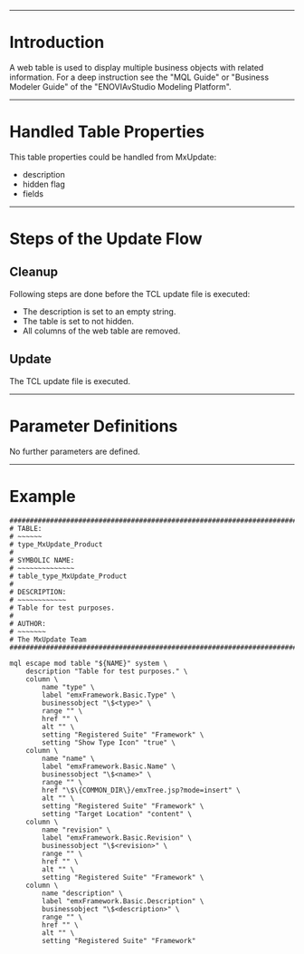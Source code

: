 



---


# Introduction #
A web table is used to display multiple business objects with related
information. For a deep instruction see the "MQL Guide" or "Business Modeler
Guide" of the "ENOVIAvStudio Modeling Platform".


---


# Handled Table Properties #
This table properties could be handled from MxUpdate:
  * description
  * hidden flag
  * fields


---


# Steps of the Update Flow #
## Cleanup ##
Following steps are done before the TCL update file is executed:
  * The description is set to an empty string.
  * The table is set to not hidden.
  * All columns of the web table are removed.

## Update ##
The TCL update file is executed.


---


# Parameter Definitions #
No further parameters are defined.


---


# Example #
```
################################################################################
# TABLE:
# ~~~~~~
# type_MxUpdate_Product
#
# SYMBOLIC NAME:
# ~~~~~~~~~~~~~~
# table_type_MxUpdate_Product
#
# DESCRIPTION:
# ~~~~~~~~~~~~
# Table for test purposes.
#
# AUTHOR:
# ~~~~~~~
# The MxUpdate Team
################################################################################

mql escape mod table "${NAME}" system \
    description "Table for test purposes." \
    column \
        name "type" \
        label "emxFramework.Basic.Type" \
        businessobject "\$<type>" \
        range "" \
        href "" \
        alt "" \
        setting "Registered Suite" "Framework" \
        setting "Show Type Icon" "true" \
    column \
        name "name" \
        label "emxFramework.Basic.Name" \
        businessobject "\$<name>" \
        range "" \
        href "\$\{COMMON_DIR\}/emxTree.jsp?mode=insert" \
        alt "" \
        setting "Registered Suite" "Framework" \
        setting "Target Location" "content" \
    column \
        name "revision" \
        label "emxFramework.Basic.Revision" \
        businessobject "\$<revision>" \
        range "" \
        href "" \
        alt "" \
        setting "Registered Suite" "Framework" \
    column \
        name "description" \
        label "emxFramework.Basic.Description" \
        businessobject "\$<description>" \
        range "" \
        href "" \
        alt "" \
        setting "Registered Suite" "Framework"
```